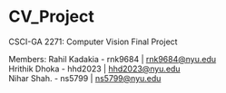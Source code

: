# CV_Project
CSCI-GA 2271: Computer Vision Final Project

Members:
Rahil Kadakia  - rnk9684  | rnk9684@nyu.edu </br>
Hrithik Dhoka  - hhd2023 | hhd2023@nyu.edu </br>
Nihar Shah.      - ns5799   | ns5799@nyu.edu </br>
